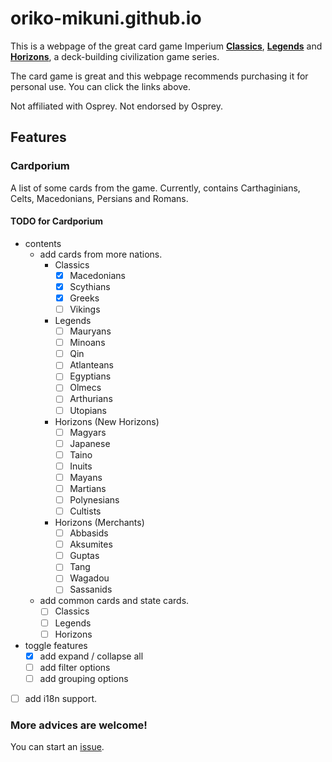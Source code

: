 # oriko-mikuni.github.io

This is a webpage of the great card game Imperium
**[Classics](https://www.ospreypublishing.com/uk/imperium-classics-9781472844743/)**,
**[Legends](https://www.ospreypublishing.com/uk/imperium-legends-9781472844750/)** and
**[Horizons](https://www.ospreypublishing.com/uk/imperium-horizons-9781472858368/)**,
a deck-building civilization game series.

The card game is great and this webpage recommends purchasing it
for personal use. You can click the links above.

Not affiliated with Osprey. Not endorsed by Osprey.
## Features

### Cardporium
A list of some cards from the game.
Currently, contains Carthaginians, Celts, Macedonians, Persians and Romans.
#### TODO for Cardporium
* contents
  * add cards from more nations.
    * Classics
      * [x] Macedonians
      * [x] Scythians
      * [x] Greeks
      * [ ] Vikings
    * Legends
      * [ ] Mauryans
      * [ ] Minoans
      * [ ] Qin
      * [ ] Atlanteans
      * [ ] Egyptians
      * [ ] Olmecs
      * [ ] Arthurians
      * [ ] Utopians
    * Horizons (New Horizons)
      * [ ] Magyars
      * [ ] Japanese
      * [ ] Taino
      * [ ] Inuits
      * [ ] Mayans
      * [ ] Martians
      * [ ] Polynesians
      * [ ] Cultists
    * Horizons (Merchants)
      * [ ] Abbasids
      * [ ] Aksumites
      * [ ] Guptas
      * [ ] Tang
      * [ ] Wagadou
      * [ ] Sassanids
  * add common cards and state cards.
    * [ ] Classics
    * [ ] Legends
    * [ ] Horizons
* toggle features
  * [x] add expand / collapse all
  * [ ] add filter options
  * [ ] add grouping options
* [ ] add i18n support.
### More advices are welcome!
You can start an [issue](https://github.com/oriko-mikuni/oriko-mikuni.github.io/issues).
